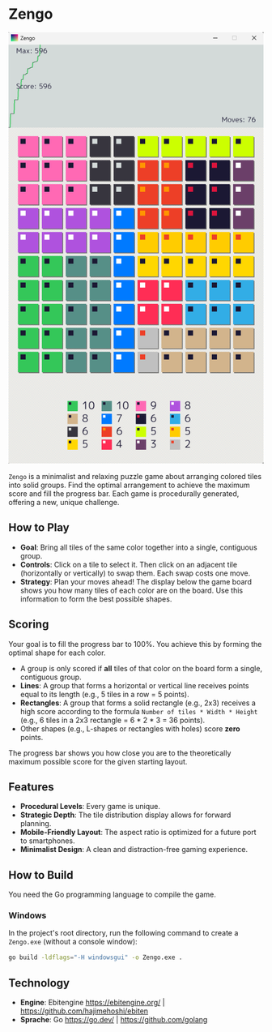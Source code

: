 # Zengo

![Zengo Gameplay](docs/screenshot.png)

`Zengo` is a minimalist and relaxing puzzle game about arranging colored tiles into solid groups. Find the optimal arrangement to achieve the maximum score and fill the progress bar. Each game is procedurally generated, offering a new, unique challenge.

## How to Play

*   **Goal**: Bring all tiles of the same color together into a single, contiguous group.
*   **Controls**: Click on a tile to select it. Then click on an adjacent tile (horizontally or vertically) to swap them. Each swap costs one move.
*   **Strategy**: Plan your moves ahead! The display below the game board shows you how many tiles of each color are on the board. Use this information to form the best possible shapes.

## Scoring

Your goal is to fill the progress bar to 100%. You achieve this by forming the optimal shape for each color.

*   A group is only scored if **all** tiles of that color on the board form a single, contiguous group.
*   **Lines**: A group that forms a horizontal or vertical line receives points equal to its length (e.g., 5 tiles in a row = 5 points).
*   **Rectangles**: A group that forms a solid rectangle (e.g., 2x3) receives a high score according to the formula `Number of tiles * Width * Height` (e.g., 6 tiles in a 2x3 rectangle = 6 * 2 * 3 = 36 points).
*   Other shapes (e.g., L-shapes or rectangles with holes) score **zero** points.

The progress bar shows you how close you are to the theoretically maximum possible score for the given starting layout.

## Features

*   **Procedural Levels**: Every game is unique.
*   **Strategic Depth**: The tile distribution display allows for forward planning.
*   **Mobile-Friendly Layout**: The aspect ratio is optimized for a future port to smartphones.
*   **Minimalist Design**: A clean and distraction-free gaming experience.

## How to Build

You need the Go programming language to compile the game.

### Windows

In the project's root directory, run the following command to create a `Zengo.exe` (without a console window):

```bash
go build -ldflags="-H windowsgui" -o Zengo.exe .
```

## Technology

*   **Engine**: Ebitengine https://ebitengine.org/ | https://github.com/hajimehoshi/ebiten
*   **Sprache**: Go https://go.dev/ | https://github.com/golang